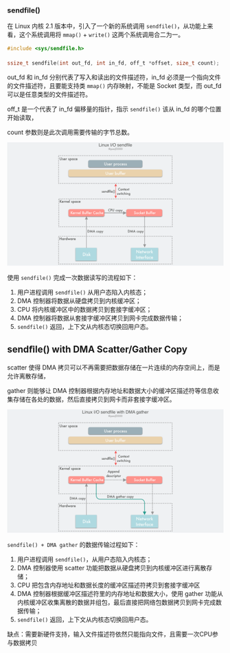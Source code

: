 ### sendfile()

在 Linux 内核 2.1 版本中，引入了一个新的系统调用 `sendfile()`，从功能上来看，这个系统调用将 `mmap()` + `write()` 这两个系统调用合二为一。

```c
#include <sys/sendfile.h>

ssize_t sendfile(int out_fd, int in_fd, off_t *offset, size_t count);
```

out_fd 和 in_fd 分别代表了写入和读出的文件描述符，in_fd 必须是一个指向文件的文件描述符，且要能支持类 `mmap()` 内存映射，不能是 Socket 类型，而 out_fd 可以是任意类型的文件描述符。

off_t 是一个代表了 in_fd 偏移量的指针，指示 `sendfile()` 该从 in_fd 的哪个位置开始读取，

count 参数则是此次调用需要传输的字节总数。

![img](assets/Linux-io-sendfile.png)

使用 `sendfile()` 完成一次数据读写的流程如下：

1. 用户进程调用 `sendfile()` 从用户态陷入内核态；
2. DMA 控制器将数据从硬盘拷贝到内核缓冲区；
3. CPU 将内核缓冲区中的数据拷贝到套接字缓冲区；
4. DMA 控制器将数据从套接字缓冲区拷贝到网卡完成数据传输；
5. `sendfile()` 返回，上下文从内核态切换回用户态。


## sendﬁle() with DMA Scatter/Gather Copy

scatter 使得 DMA 拷贝可以不再需要把数据存储在一片连续的内存空间上，而是允许离散存储，

gather 则能够让 DMA 控制器根据内存地址和数据大小的缓冲区描述符等信息收集存储在各处的数据，然后直接拷贝到网卡而非套接字缓冲区。

![img](assets/Linux-io-sendfile-dma-gather.png)

`sendfile() + DMA gather` 的数据传输过程如下：

1. 用户进程调用 `sendfile()`，从用户态陷入内核态；
2. DMA 控制器使用 scatter 功能把数据从硬盘拷贝到内核缓冲区进行离散存储；
3. CPU 把包含内存地址和数据长度的缓冲区描述符拷贝到套接字缓冲区
4. DMA 控制器根据缓冲区描述符里的内存地址和数据大小，使用 gather 功能从内核缓冲区收集离散的数据并组包，最后直接把网络包数据拷贝到网卡完成数据传输；
5. `sendfile()` 返回，上下文从内核态切换回用户态。

缺点：需要新硬件支持，输入文件描述符依然只能指向文件，且需要一次CPU参与数据拷贝

